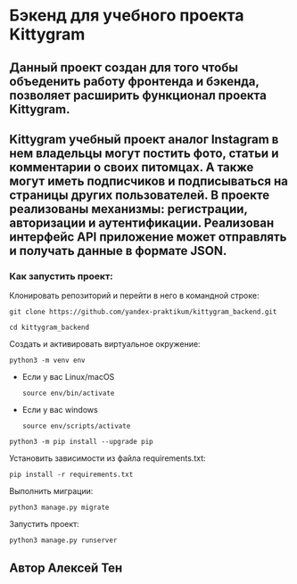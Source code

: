 # Бэкенд для учебного проекта Kittygram
## Данный проект создан для того чтобы объеденить работу фронтенда и бэкенда, позволяет расширить функционал проекта Kittygram. 
## Kittygram учебный проект аналог Instagram в нем владельцы могут постить фото, статьи и комментарии о своих питомцах. А также могут иметь подписчиков и подписываться на страницы других пользователей. В проекте реализованы механизмы: регистрации, авторизации и аутентификации. Реализован интерфейс API приложение может отправлять и получать данные в формате JSON.
### Как запустить проект:
Клонировать репозиторий и перейти в него в командной строке:

```
git clone https://github.com/yandex-praktikum/kittygram_backend.git
```

```
cd kittygram_backend
```

Cоздать и активировать виртуальное окружение:

```
python3 -m venv env
```

* Если у вас Linux/macOS

    ```
    source env/bin/activate
    ```

* Если у вас windows

    ```
    source env/scripts/activate
    ```

```
python3 -m pip install --upgrade pip
```

Установить зависимости из файла requirements.txt:

```
pip install -r requirements.txt
```

Выполнить миграции:

```
python3 manage.py migrate
```

Запустить проект:

```
python3 manage.py runserver
```
## Автор Алексей Тен
